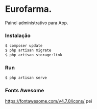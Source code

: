 # Eurofarma.

Painel administrativo para App.

### Instalação

```sh
$ composer update
$ php artisan migrate
$ php artisan storage:link
```

### Run

```sh
$ php artisan serve
```


### Fonts Awesome
https://fontawesome.com/v4.7.0/icons/
pei
